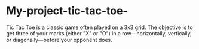 # My-project-tic-tac-toe-
Tic Tac Toe is a classic game often played on a 3x3 grid. The objective is to get three of your marks (either "X" or "O") in a row—horizontally, vertically, or diagonally—before your opponent does.
<br>
